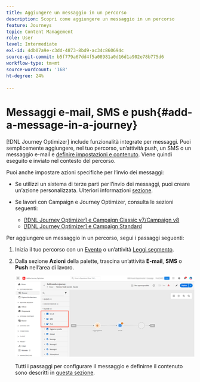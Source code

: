 ```yaml
---
title: Aggiungere un messaggio in un percorso
description: Scopri come aggiungere un messaggio in un percorso
feature: Journeys
topic: Content Management
role: User
level: Intermediate
exl-id: 4db07a9e-c3dd-4873-8bd9-ac34c860694c
source-git-commit: b5f779a67dd4f5a08981a0d16d1a902e78b775d6
workflow-type: tm+mt
source-wordcount: '168'
ht-degree: 24%

---
```


# Messaggi e-mail, SMS e push{#add-a-message-in-a-journey}

[!DNL Journey Optimizer] include funzionalità integrate per messaggi. Puoi semplicemente aggiungere, nel tuo percorso, un’attività push, un SMS o un messaggio e-mail e [definire impostazioni e contenuto](../messages/messages-in-journeys.md). Viene quindi eseguito e inviato nel contesto del percorso.

Puoi anche impostare azioni specifiche per l’invio dei messaggi:

* Se utilizzi un sistema di terze parti per l’invio dei messaggi, puoi creare un’azione personalizzata. Ulteriori informazioni [sezione](../action/action.md).

* Se lavori con Campaign e Journey Optimizer, consulta le sezioni seguenti:

   * [[!DNL Journey Optimizer] e Campaign Classic v7/Campaign v8](../action/acc-action.md)
   * [[!DNL Journey Optimizer] e Campaign Standard](../action/acs-action.md)

Per aggiungere un messaggio in un percorso, segui i passaggi seguenti:

1. Inizia il tuo percorso con un [Evento](general-events.md) o un’attività [Leggi segmento](read-segment.md).

1. Dalla sezione **Azioni** della palette, trascina un’attività **E-mail**, **SMS** o **Push** nell’area di lavoro.

   ![](../messages/assets/add-a-message.png)


   Tutti i passaggi per configurare il messaggio e definirne il contenuto sono descritti in [questa sezione](../messages/get-started-content.md).


